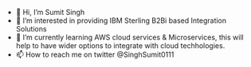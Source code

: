 - 👋 Hi, I’m Sumit Singh
- 👀 I’m interested in providing IBM Sterling B2Bi based Integration Solutions
- 🌱 I’m currently learning AWS cloud services & Microservices, this will help to have wider options to integrate with cloud techhologies.
- 📫 How to reach me on twitter @SinghSumit0111

<!---
sumitsingh-b2b/sumitsingh-b2b is a ✨ special ✨ repository because its `README.md` (this file) appears on your GitHub profile.
You can click the Preview link to take a look at your changes.
- 💞️ I’m looking to collaborate on ...
--->
